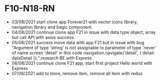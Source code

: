 # F10-N18-RN
- 03/08/2021 start clone app Forever21 with vector icons library, navigation library and bagic component.
- 04/08/2021 continue clone app F21 in issue with data type object, array but call API with axios success.
- 05/08/2021 success move data with app F21 but in issue with bug "Argument of type 'string' is not assignable to parameter of type 'never' of name screen 'detail' in this code navigation.navigate('detail', { detail: dataDetail });",research BE with Express
- 06/08/2021 continue clone F21 app, start first project Hello world with Express
- 07/08/2021 add to store, remove item, remove all item with redux 